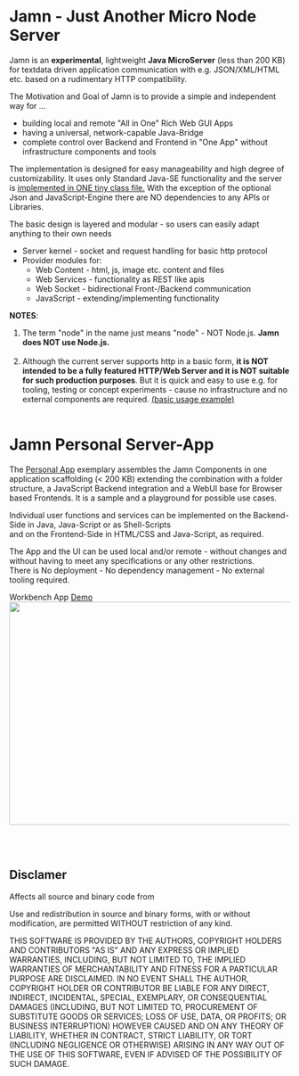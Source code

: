 # Jamn - Just Another Micro Node Server

Jamn is an **experimental**, lightweight **Java MicroServer** (less than 200 KB) for textdata driven application communication with e.g. JSON/XML/HTML etc. based on a rudimentary HTTP compatibility.

The Motivation and Goal of Jamn is to provide a simple and independent way for ...
* building local and remote "All in One" Rich Web GUI Apps 
* having a universal, network-capable Java-Bridge 
* complete control over Backend and Frontend in "One App" without infrastructure components and tools

The implementation is designed for easy manageability and high degree of customizability. It uses only Standard Java-SE functionality and the server is <a href="/org.isa.ipc.JamnServer/src/main/java/org/isa/ipc/JamnServer.java">implemented in ONE tiny class file.</a> With the exception of the optional Json and JavaScript-Engine there are NO dependencies to any APIs or Libraries.

The basic design is layered and modular - so users can easily adapt anything to their own needs
* Server kernel - socket and request handling for basic http protocol
* Provider modules for:
  - Web Content - html, js, image etc. content and files
  - Web Services - functionality as REST like apis
  - Web Socket - bidirectional Front-/Backend communication
  - JavaScript - extending/implementing functionality

**NOTES**:
1. The term "node" in the name just means "node" - NOT Node.js. **Jamn does NOT use Node.js.**
<br></br>
2. Although the current server supports http in a basic form, **it is NOT intended to be a fully featured HTTP/Web Server and it is NOT suitable for such production purposes**. But it is quick and easy to use e.g. for tooling, testing or concept experiments  - cause no infrastructure and no external components are required. <a href="/org.isa.ipc.JamnServer/src/test/java/org/isa/ipc/JamnServerBasicTest.java"> (basic usage example)</a>
<br><br>
# Jamn Personal Server-App
The <a href="/org.isa.jps.JamnPersonalServerApp">Personal App</a> exemplary assembles the Jamn Components in one application scaffolding (< 200 KB) extending the combination with a folder structure, a JavaScript Backend integration and a WebUI base for Browser based Frontends. It is a sample and a playground for possible use cases.

Individual user functions and services can be implemented on the Backend-Side in Java, Java-Script or as Shell-Scripts<br>
and on the Frontend-Side in HTML/CSS and Java-Script, as required.

The App and the UI can be used local and/or remote - without changes and without having to meet any specifications or any other restrictions.<br>
There is No deployment - No dependency management - No external tooling required.  

Workbench App <a href="https://iqbserve.de:9090/" target="_blank">Demo</a>
<br>
<img src="https://github.com/user-attachments/assets/e2fe7d5b-015f-467d-b1dc-c9e6f37d35fd" width="600" height="400"></br>   

<br></br>
## Disclamer  
Affects all source and binary code from

	
Use and redistribution in source and binary forms,
with or without modification, are permitted WITHOUT restriction of any kind.  

THIS SOFTWARE IS PROVIDED BY THE AUTHORS, COPYRIGHT HOLDERS AND CONTRIBUTORS "AS IS"
AND ANY EXPRESS OR IMPLIED WARRANTIES, INCLUDING, BUT NOT LIMITED TO, 
THE IMPLIED WARRANTIES OF MERCHANTABILITY AND FITNESS FOR A PARTICULAR 
PURPOSE ARE DISCLAIMED. IN NO EVENT SHALL THE AUTHOR, COPYRIGHT HOLDER OR CONTRIBUTOR
BE LIABLE FOR ANY DIRECT, INDIRECT, INCIDENTAL, SPECIAL, EXEMPLARY, OR CONSEQUENTIAL 
DAMAGES (INCLUDING, BUT NOT LIMITED TO, PROCUREMENT OF SUBSTITUTE GOODS OR 
SERVICES; LOSS OF USE, DATA, OR PROFITS; OR BUSINESS INTERRUPTION) HOWEVER 
CAUSED AND ON ANY THEORY OF LIABILITY, WHETHER IN CONTRACT, STRICT LIABILITY, 
OR TORT (INCLUDING NEGLIGENCE OR OTHERWISE) ARISING IN ANY WAY OUT OF THE USE 
OF THIS SOFTWARE, EVEN IF ADVISED OF THE POSSIBILITY OF SUCH DAMAGE.
